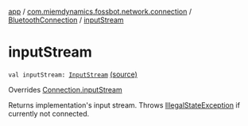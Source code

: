 [app](../../index.md) / [com.miemdynamics.fossbot.network.connection](../index.md) / [BluetoothConnection](index.md) / [inputStream](./input-stream.md)

# inputStream

`val inputStream: `[`InputStream`](https://developer.android.com/reference/java/io/InputStream.html) [(source)](https://github.com/binyot/fossbot/tree/master/app/src/main/java/com/miemdynamics/fossbot/network/connection/BluetoothConnection.kt#L32)

Overrides [Connection.inputStream](../-connection/input-stream.md)

Returns implementation's input stream.
Throws [IllegalStateException](https://kotlinlang.org/api/latest/jvm/stdlib/kotlin/-illegal-state-exception/index.html) if currently not connected.

